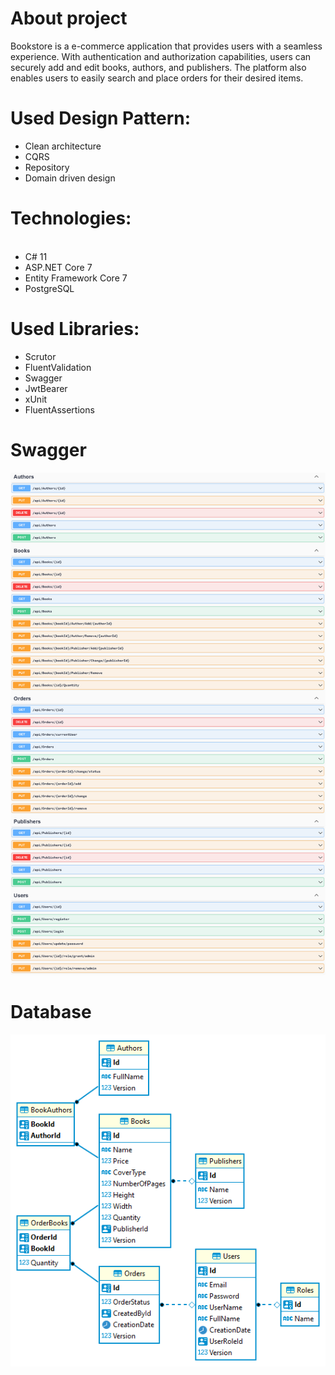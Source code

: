 # About project
Bookstore is a e-commerce application that provides users with a seamless experience. With authentication and authorization capabilities, users can securely add and edit books, authors, and publishers. The platform also enables users to easily search and place orders for their desired items.
# Used Design Pattern:
<ul>
	<li>Clean architecture</li>
  <li>CQRS</li>
	<li>Repository</li>
	<li>Domain driven design</li>
</ul>

# Technologies:
<ul>
  <li>C# 11</li>
	<li>ASP.NET Core 7</li>
	<li>Entity Framework Core 7</li>
	<li>PostgreSQL</li>
</ul>

# Used Libraries:
<ul>
	<li>Scrutor</li>
	<li>FluentValidation</li>
	<li>Swagger</li>
	<li>JwtBearer</li>
	<li>xUnit</li>
  <li>FluentAssertions</li>
</ul>

# Swagger
![Swagger](https://github.com/Resterr/BookstoreAPI/blob/main/assets/BookstoreSwagger.png?raw=true)

# Database
![Db-Diagram](https://github.com/Resterr/BookstoreAPI/blob/main/assets/BookstoreDatabase.png?raw=true)
